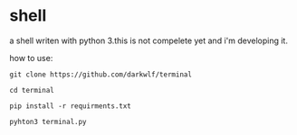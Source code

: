 # shell
a shell writen with python 3.this is not compelete yet and i'm developing it.  

how to use:    

    git clone https://github.com/darkwlf/terminal   

    cd terminal   

    pip install -r requirments.txt   

    pyhton3 terminal.py
